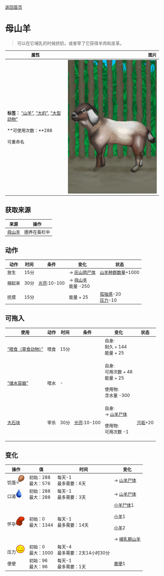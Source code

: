 [返回首页](index.md)  
# 母山羊  
> 可以在它哺乳的时候挤奶，或者宰了它获得羊肉和皮革。  
  
  属性  |   图片   
 ----  |  ----:   
 **标签：**	[“山羊”](tag_Goat.md), [“大的”](tag_Large.md), [“大型动物”](tag_LargeAnimal.md)<br><br>**可使用次数：**288<br><br>可重命名  |  ![](Sprite/GoatFemaleEnclosure.png)   
  
## 获取来源  
来源  |  操作  
----  |  ----  
[母山羊](GoatTiedFemale.md)  |  圈养在畜栏中  
## 动作  
动作  |  时间  |  条件  |  变化  |  状态  
----  |  ----  |  ----  |  ----  |  ----  
放生  |  15分  |    |  → [灰山鹑尸体](PartridgeDead.md)<br>  |  [山羊种群数量](Pop_Goat.md)+1000  
捆起来  |  30分  |  [光亮](Light.md):10-100  |  → [母山羊](GoatTiedFemale.md)<br>能量  -250<br>  |    
抚摸  |  15分  |    |  能量 + 25<br>  |  [孤独感](Loneliness.md)-20<br>[压力](Stress.md)-10  
## 可拖入  
使用  |  动作  |  时间  |  条件  |  变化  |  状态  
----  |  ----  |  ----  |  ----  |  ----  |  ----  
[“喂食（草食动物）”](tag_FeedHerb.md)  |  喂食  |  15分  |    |  自身:<br>耐久 + 144<br>能量 + 25<br><br>  |    
[“储水容器”](tag_WaterContainer.md)  |  喂水  |  -  |    |  自身:<br>可用次数 + 48<br>能量 + 25<br><br>使用物:<br>含水量  -300<br><br>  |    
[大石块](StoneHeavy.md)  |  宰杀  |  30分  |  [光亮](Light.md):10-100  |  自身:<br>→ [山羊尸体](GoatCarcassFemale.md)<br><br>使用物:<br>可用次数  -1<br><br>  |  [污垢](Filth.md)+20  
## 变化  
操作  |  值  |  时间  |  变化  
----  |  ----  |  ----  |  ----  
饥饿<img decoding="async" src="Sprite/Hunger.png" style="height:30px;">  |  初始：288<br>最大：576  |  每天-1<br>最多需要：6天  |  → [山羊尸体](GoatCarcassFemale.md)  
口渴<img decoding="async" src="Sprite/Thirst.png" style="height:30px;">  |  初始：288<br>最大：288  |  每天-1<br>最多需要：3天  |  → [山羊尸体](GoatCarcassFemale.md)  
怀孕<img decoding="async" src="Sprite/Pregnancy.png" style="height:30px;">  |  初始：0<br>最大：1344  |  每天-1<br>最多需要：14天  |  [小羊尸体](GoatCarcassKid.md)1 <br><br>[小羊](GoatEnclosureKid.md)1 <br><br>[小羊](GoatEnclosureKid.md)2 <br><br>→ [哺乳期山羊](GoatEnclosureLactating.md)  
压力<img decoding="async" src="Sprite/Content.png" style="height:30px;">  |  初始：0<br>最大：1000  |  每天-4<br>最多需要：2天14小时30分  |    
便便  |  初始：96<br>最大：96  |  每天-1<br>最多需要：1天  |  [粪便](Manure.md)1   
